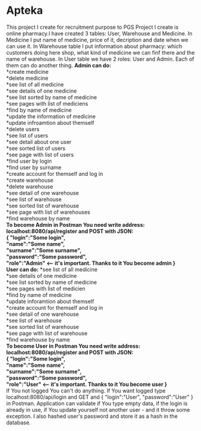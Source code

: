 # Apteka
This project I create for recruitment purpose to PGS 
Project I create is online pharmacy.I have created 3 tables: User, Warehouse and Medicine. In Medicine I put name of medicine, price of it, decription and date when we can use it. In Warehouse table I put information about pharmacy: which customers doing here shop, what kind of medicine we can finf there and the name of warehouse. In User table we have 2 roles: User and Admin. Each of them can do another thing. 
<b>Admin can do: <br/></b>
*create medicine <br/>
*delete medicine <br/>
*see list of all medicine<br/>
*see details of one medicine<br/>
*see list sorted by name of medicine<br/>
*see pages with list of mediciens<br/>
*find by name of medicine<br/>
*update the information of medicine<br/>
*update infroamtion about themself<br/>
*delete users<br/>
*see list of users<br/>
*see detail about one user<br/>
*see sorted list of users<br/>
*see page with list of users<br/>
*find user by login<br/>
*find user by surname<br/>
*create account for themself and log in<br/>
*create warehouse</br>
*delete warehouse<br/>
*see detail of one warehouse<br/>
*see list of warehouse<br/>
*see sorted list of warehouse<br/>
*see page with list of warehouses<br/>
*find warehouse by name<br/>
<b>To become Admin in Postman You need write address: localhost:8080/api/register and POST with JSON:<br/>
{
	"login":"Some login",<br/>
    "name":"Some name", <br/>
    "surname":"Some surname", <br/>
    "password":"Some password", <br/>
    "role":"Admin" <-- it's important. Thanks to it You become admin
}
<br/>
	    User can do:</b>
*see list of all medicine<br/>
*see details of one medicine<br/>
*see list sorted by name of medicine<br/>
*see pages with list of medicien<br/>
*find by name of medicine<br/>
*update inforamtion about themself<br/>
*create account for themself and log in<br/>
*see detail of one warehouse<br/>
*see list of warehouse<br/>
*see sorted list of warehouse<br/>
*see page with list of warehouse<br/>
*find warehouse by name<br/>
<b>To become User in Postman You need write address: localhost:8080/api/register and POST with JSON:<br/>
{
	"login":"Some login",<br/>
    "name":"Some name", <br/>
    "surname":"Some surname", <br/>
    "password":"Some password", <br/>
    "role":"User" <-- it's important. Thanks to it You become user
		       }</b>
<br/>
If You not logged You can't do anything. If You want logged type localhost:8080/api/login and GET and 
{
	"login":"User",
	"password":"User"
}
in Postman. 
Application can validate if You type empty data, if the login is already in use, if You update yourself not another user - and it throw some exception. I also hashed user's password and store it as a hash in the database. 


